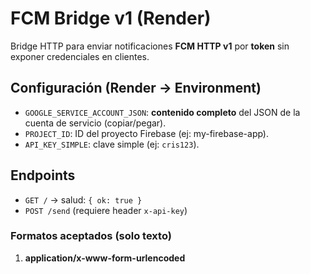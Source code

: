 # FCM Bridge v1 (Render)

Bridge HTTP para enviar notificaciones **FCM HTTP v1** por **token** sin exponer credenciales en clientes.

## Configuración (Render → Environment)
- `GOOGLE_SERVICE_ACCOUNT_JSON`: **contenido completo** del JSON de la cuenta de servicio (copiar/pegar).
- `PROJECT_ID`: ID del proyecto Firebase (ej: my-firebase-app).
- `API_KEY_SIMPLE`: clave simple (ej: `cris123`).

## Endpoints
- `GET /` → salud: `{ ok: true }`
- `POST /send` (requiere header `x-api-key`)

### Formatos aceptados (solo texto)

1) **application/x-www-form-urlencoded**
